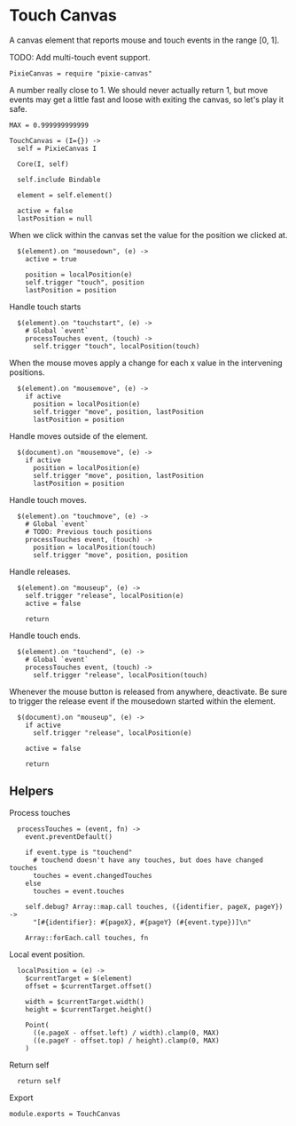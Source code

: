 Touch Canvas
============

A canvas element that reports mouse and touch events in the range [0, 1].

TODO: Add multi-touch event support.

    PixieCanvas = require "pixie-canvas"

A number really close to 1. We should never actually return 1, but move events
may get a little fast and loose with exiting the canvas, so let's play it safe.

    MAX = 0.999999999999

    TouchCanvas = (I={}) ->
      self = PixieCanvas I

      Core(I, self)

      self.include Bindable

      element = self.element()

      active = false
      lastPosition = null

When we click within the canvas set the value for the position we clicked at.

      $(element).on "mousedown", (e) ->
        active = true

        position = localPosition(e)
        self.trigger "touch", position
        lastPosition = position

Handle touch starts

      $(element).on "touchstart", (e) ->
        # Global `event`
        processTouches event, (touch) ->
          self.trigger "touch", localPosition(touch)

When the mouse moves apply a change for each x value in the intervening positions.

      $(element).on "mousemove", (e) ->
        if active
          position = localPosition(e)
          self.trigger "move", position, lastPosition
          lastPosition = position

Handle moves outside of the element.

      $(document).on "mousemove", (e) ->
        if active
          position = localPosition(e)
          self.trigger "move", position, lastPosition
          lastPosition = position

Handle touch moves.

      $(element).on "touchmove", (e) ->
        # Global `event`
        # TODO: Previous touch positions
        processTouches event, (touch) ->
          position = localPosition(touch)
          self.trigger "move", position, position

Handle releases.

      $(element).on "mouseup", (e) ->
        self.trigger "release", localPosition(e)
        active = false

        return

Handle touch ends.

      $(element).on "touchend", (e) ->
        # Global `event`
        processTouches event, (touch) ->
          self.trigger "release", localPosition(touch)

Whenever the mouse button is released from anywhere, deactivate. Be sure to
trigger the release event if the mousedown started within the element.

      $(document).on "mouseup", (e) ->
        if active
          self.trigger "release", localPosition(e)

        active = false

        return

Helpers
-------

Process touches

      processTouches = (event, fn) ->
        event.preventDefault()

        if event.type is "touchend"
          # touchend doesn't have any touches, but does have changed touches
          touches = event.changedTouches
        else
          touches = event.touches

        self.debug? Array::map.call touches, ({identifier, pageX, pageY}) ->
          "[#{identifier}: #{pageX}, #{pageY} (#{event.type})]\n"

        Array::forEach.call touches, fn

Local event position.

      localPosition = (e) ->
        $currentTarget = $(element)
        offset = $currentTarget.offset()
  
        width = $currentTarget.width()
        height = $currentTarget.height()

        Point(
          ((e.pageX - offset.left) / width).clamp(0, MAX)
          ((e.pageY - offset.top) / height).clamp(0, MAX)
        )

Return self

      return self

Export

    module.exports = TouchCanvas

